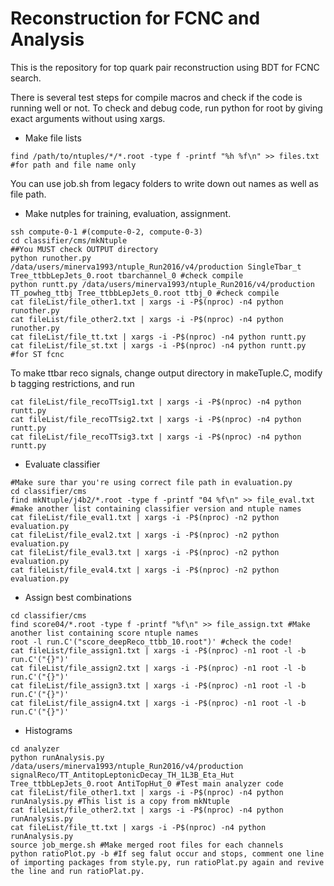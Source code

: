 # Reconstruction for FCNC and Analysis

This is the repository for top quark pair reconstruction using BDT for FCNC search.

There is several test steps for compile macros and check if the code is running well or not. To check and debug code, run python for root by giving exact arguments without using xargs.

  * Make file lists
```{.Bash}
find /path/to/ntuples/*/*.root -type f -printf "%h %f\n" >> files.txt #for path and file name only
```
You can use job.sh from legacy folders to write down out names as well as file path.


  * Make nutples for training, evaluation, assignment.

```{.Bash}
ssh compute-0-1 #(compute-0-2, compute-0-3)
cd classifier/cms/mkNtuple
##You MUST check OUTPUT directory
python runother.py /data/users/minerva1993/ntuple_Run2016/v4/production SingleTbar_t Tree_ttbbLepJets_0.root tbarchannel_0 #check compile
python runtt.py /data/users/minerva1993/ntuple_Run2016/v4/production TT_powheg_ttbj Tree_ttbbLepJets_0.root ttbj_0 #check compile
cat fileList/file_other1.txt | xargs -i -P$(nproc) -n4 python runother.py
cat fileList/file_other2.txt | xargs -i -P$(nproc) -n4 python runother.py
cat fileList/file_tt.txt | xargs -i -P$(nproc) -n4 python runtt.py
cat fileList/file_st.txt | xargs -i -P$(nproc) -n4 python runtt.py #for ST fcnc
```
To make ttbar reco signals, change output directory in makeTuple.C, modify b tagging restrictions, and run
```{.Bash}
cat fileList/file_recoTTsig1.txt | xargs -i -P$(nproc) -n4 python runtt.py
cat fileList/file_recoTTsig2.txt | xargs -i -P$(nproc) -n4 python runtt.py
cat fileList/file_recoTTsig3.txt | xargs -i -P$(nproc) -n4 python runtt.py
```

  * Evaluate classifier
```{.Bash}
#Make sure thar you're using correct file path in evaluation.py
cd classifier/cms
find mkNtuple/j4b2/*.root -type f -printf "04 %f\n" >> file_eval.txt #make another list containing classifier version and ntuple names
cat fileList/file_eval1.txt | xargs -i -P$(nproc) -n2 python evaluation.py
cat fileList/file_eval2.txt | xargs -i -P$(nproc) -n2 python evaluation.py
cat fileList/file_eval3.txt | xargs -i -P$(nproc) -n2 python evaluation.py
cat fileList/file_eval4.txt | xargs -i -P$(nproc) -n2 python evaluation.py
```

  * Assign best combinations
```{.Bash}
cd classifier/cms
find score04/*.root -type f -printf "%f\n" >> file_assign.txt #Make another list containing score ntuple names
root -l run.C'("score_deepReco_ttbb_10.root")' #check the code!
cat fileList/file_assign1.txt | xargs -i -P$(nproc) -n1 root -l -b run.C'("{}")'
cat fileList/file_assign2.txt | xargs -i -P$(nproc) -n1 root -l -b run.C'("{}")'
cat fileList/file_assign3.txt | xargs -i -P$(nproc) -n1 root -l -b run.C'("{}")'
cat fileList/file_assign4.txt | xargs -i -P$(nproc) -n1 root -l -b run.C'("{}")'
```

  * Histograms
```{.Bash}
cd analyzer
python runAnalysis.py /data/users/minerva1993/ntuple_Run2016/v4/production signalReco/TT_AntitopLeptonicDecay_TH_1L3B_Eta_Hut Tree_ttbbLepJets_0.root AntiTopHut_0 #Test main analyzer code
cat fileList/file_other1.txt | xargs -i -P$(nproc) -n4 python runAnalysis.py #This list is a copy from mkNtuple
cat fileList/file_other2.txt | xargs -i -P$(nproc) -n4 python runAnalysis.py
cat fileList/file_tt.txt | xargs -i -P$(nproc) -n4 python runAnalysis.py
source job_merge.sh #Make merged root files for each channels
python ratioPlot.py -b #If seg falut occur and stops, comment one line of importing packages from style.py, run ratioPlat.py again and revive the line and run ratioPlat.py.
```
